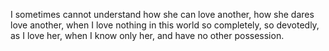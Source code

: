 I sometimes cannot understand how she can love another, how she dares love another, when I love nothing in this world so completely, so devotedly, as I love her, when I know only her, and have no other possession.
